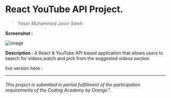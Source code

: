 # React YouTube API Project.
> _Yaser Muhammed Jaser Saleh_



**Screenshot :**

![image](https://user-images.githubusercontent.com/48364065/63064479-e5a64200-bf09-11e9-8f0e-6876d426932a.png)


**Description :**
A React & YouTube API based application that allows users to search for videos,watch and pick from the suggested videos section.




live version here : 
___

###### This project is submitted in partial fulfillment of the participation requirements of the Coding Academy by Orange™.
